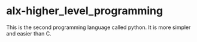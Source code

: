 # alx-higher_level_programming
This is the second programming language called python. It is more simpler and easier than C.
